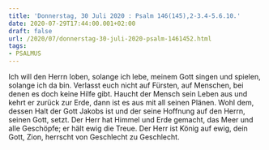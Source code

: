 ```yaml
---
title: 'Donnerstag, 30 Juli 2020 : Psalm 146(145),2-3.4-5.6.10.'
date: 2020-07-29T17:44:00.001+02:00
draft: false
url: /2020/07/donnerstag-30-juli-2020-psalm-1461452.html
tags: 
- PSALMUS
---
```


Ich will den Herrn loben, solange ich lebe, meinem Gott singen und spielen, solange ich da bin. Verlasst euch nicht auf Fürsten, auf Menschen, bei denen es doch keine Hilfe gibt. Haucht der Mensch sein Leben aus und kehrt er zurück zur Erde, dann ist es aus mit all seinen Plänen. Wohl dem, dessen Halt der Gott Jakobs ist und der seine Hoffnung auf den Herrn, seinen Gott, setzt. Der Herr hat Himmel und Erde gemacht, das Meer und alle Geschöpfe; er hält ewig die Treue. Der Herr ist König auf ewig, dein Gott, Zion, herrscht von Geschlecht zu Geschlecht.